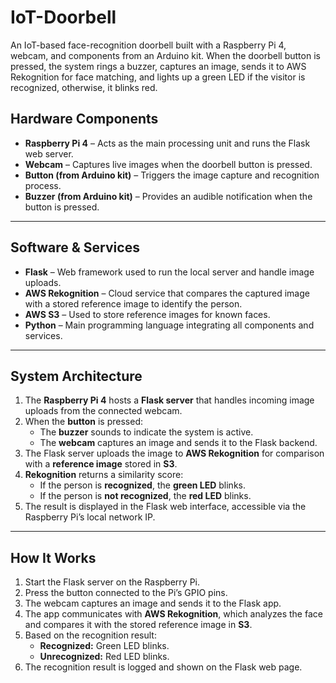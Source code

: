 # IoT-Doorbell
An IoT-based face-recognition doorbell built with a Raspberry Pi 4, webcam, and components from an Arduino kit.
When the doorbell button is pressed, the system rings a buzzer, captures an image, sends it to AWS Rekognition for face matching, and lights up a green LED if the visitor is recognized, otherwise, it blinks red.

## Hardware Components

- **Raspberry Pi 4** – Acts as the main processing unit and runs the Flask web server.
- **Webcam** – Captures live images when the doorbell button is pressed.
- **Button (from Arduino kit)** – Triggers the image capture and recognition process.
- **Buzzer (from Arduino kit)** – Provides an audible notification when the button is pressed.

---

## Software & Services

- **Flask** – Web framework used to run the local server and handle image uploads.
- **AWS Rekognition** – Cloud service that compares the captured image with a stored reference image to identify the person.
- **AWS S3** – Used to store reference images for known faces.
- **Python** – Main programming language integrating all components and services.

---

## System Architecture

1. The **Raspberry Pi 4** hosts a **Flask server** that handles incoming image uploads from the connected webcam.
2. When the **button** is pressed:
   - The **buzzer** sounds to indicate the system is active.
   - The **webcam** captures an image and sends it to the Flask backend.
3. The Flask server uploads the image to **AWS Rekognition** for comparison with a **reference image** stored in **S3**.
4. **Rekognition** returns a similarity score:
   - If the person is **recognized**, the **green LED** blinks.
   - If the person is **not recognized**, the **red LED** blinks.
5. The result is displayed in the Flask web interface, accessible via the Raspberry Pi’s local network IP.

---

## How It Works

1. Start the Flask server on the Raspberry Pi.
2. Press the button connected to the Pi’s GPIO pins.
3. The webcam captures an image and sends it to the Flask app.
4. The app communicates with **AWS Rekognition**, which analyzes the face and compares it with the stored reference image in **S3**.
5. Based on the recognition result:
   - **Recognized:** Green LED blinks.
   - **Unrecognized:** Red LED blinks.
6. The recognition result is logged and shown on the Flask web page.
